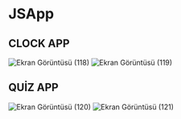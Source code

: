 # JSApp
## CLOCK APP

![Ekran Görüntüsü (118)](https://user-images.githubusercontent.com/58303082/125049663-e0c47b80-e0a9-11eb-815f-3b60b0c3500b.png)
![Ekran Görüntüsü (119)](https://user-images.githubusercontent.com/58303082/125049672-e1f5a880-e0a9-11eb-9f16-0314d53b9ed1.png)

## QUİZ APP

![Ekran Görüntüsü (120)](https://user-images.githubusercontent.com/58303082/125049630-d904d700-e0a9-11eb-8a86-c4c135e9a459.png)
![Ekran Görüntüsü (121)](https://user-images.githubusercontent.com/58303082/125049643-dbffc780-e0a9-11eb-86e8-8c7d83970de1.png)
